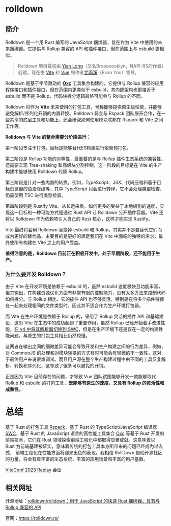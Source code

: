 # rolldown

## 简介

Rolldown 是一个用 Rust 编写的 JavaScript 捆绑器，旨在作为 Vite 中使用的未来捆绑器。它提供与 Rollup 兼容的 API 和插件接口，但在范围上与 esbuild 更相似。

> Rolldown 项目最初由 [Yian Long](https://lgithub.com/Brooooooklyn)（又名Brooooooklyn，NAPI-RS的作者）创建，现在由 [Vite](https://cn.vitejs.dev) 和 [Vue](https://vuejs.org/) 的作者[尤雨溪](https://github.com/yyx990803)（Evan You）领导。

Rolldown 是基于字节跳动的 [**Oxc**](https://oxc-project.github.io) 工具集合构建的，它提供与 Rollup 兼容的应用程序接口和插件接口，但在范围内更类似于 esbuild，其内部架构也更接近于 esbuild 而不是 Rollup，代码块拆分逻辑最终可能会与 Rollup 的不同。

Rolldown 将作为 **Vite** 未来使用的打包工具，号称能够提供原生级性能，并能够避免解析/序列化开销的内置转换。Rolldown 将会与 Rspack 团队展开合作，在一些共享的底层工具和功能上，还会研究如何使用模块联邦在 Rspack 和 Vite 之间工作等。

**Rolldown 与 Vite 的整合需要分阶段进行：**

第一阶段专注于打包，目标是能够替代ES构建进行依赖预打包。

第二阶段是 Rollup 功能的对等性，最重要的是与 Rollup 插件生态系统的兼容性，还需要实现 Tree-shaking 和高级块分割控制，这一阶段的目标是在 Vite 的生产构建中能够使用 Rolldown 代替 Rollup。

第三阶段是针对一些内置的转换，例如，TypeScript、JSX、代码压缩和基于目标浏览器的语法降级等，其中 TypeScript 只会进行转译，它不会处理类型检查，仍需使用 TSC 进行类型检查。

第四阶段则是 Rustify Vite。从长远来看，如何更多的受益于本地级别的速度，实现这一目标的一种可能方式是通过 Rust API 让 Rolldown 公开插件容器。Vite 还将以 Rolldown 作为依赖项引入自己的 Rust 核心，这样才能实现 Rustify。

Vite 最终将会用 Rolldown 替换掉 esbuild 和 Rollup，其实并不是要替代它们而成为更好的替代品，主要目的是更好的满足我们在 Vite 中面临的独特的需求，最终使所有构建在 Vite 之上的用户受益。

**值得注意的是，Rolldown 目前正在积极开发中，处于早期阶段，还不能用于生产。**

### 为什么要开发 Rolldown？

由于 Vite 在开发环境是依赖于 esbuild 的，虽然 esbuild 速度极快且功能丰富，但其输出，在构建资源优化方面有非常有限的控制能力，没有太多方法来控制代码如何拆分。与 Rollup 相比，它的插件 API 也不够灵活，特别是在将多个插件链接在一起来处理相同的文件类型时，因此并不适合作为生产环境打包器。

而 Vite 在生产环境是依赖于 Rollup 的，采用了 Rollup 灵活的插件 API 和基础建设，这对 Vite 在生态中的成功起到了重要作用，虽然 Rollup 已经开始着手改进性能，[在 v4 中将其解析器切换到 SWC](https://github.com/rollup/rollup/pull/5073)，但是在生产环境下还是存在一定的构建性能问题，与原生的打包工具相比仍然较慢。

这两者在输出之间的细微差异可能会导致开发和生产构建之间的行为差异，例如，对 CommonJS 的处理和对模块转换的方式有时可能会有轻微的不一致性，这对于最终用户来说很难调试。而且用户源在整个生产构建过程中由不同的工具反复解析、转换和序列化，这导致了很多可以避免的开销。

正是因为 Vite 目前存在的问题，才导致 Vue 团队试图能够开发一款能够取代 Rollup 和 esbuild 的打包工具，**既能够有原生的速度，又具有 Rollup 的灵活性和成熟性。**

# 总结

基于 Rust 的打包工具 [Rspack](https://www.rspack.dev)，基于 Rust 的 TypeScript/JavaScript 编译器 [SWC](https://swc.rs)，基于 Rust 的 JavaScript 语言的高性能工具集合 [Oxc](https://oxc-project.github.io) 等基于 Rust 开发的前端技术，它们在 Rust 领域探索前端工程化中都取得显著成就。这意味着以 Rust 为前端基建被证实，意味着传统的打包工具本身所带来的问题已经成为过去式， 前端工程化在性能方面将迎来出色的表现。我相信 RollDown 借助开源社区的力量，将会有着丰富的生态系统，丰富的应用场景和丰富的用户基数。

[ViteConf 2023 Replay](https://viteconf.org/23/replay?utm=vite-homepage) 会议

## 相关网址

开源地址：[rolldown/rolldown：用于 JavaScript 的快速 Rust 捆绑器，具有与 Rollup 兼容的 API](https://github.com/rolldown/rolldown)

官网：https://rolldown.rs/